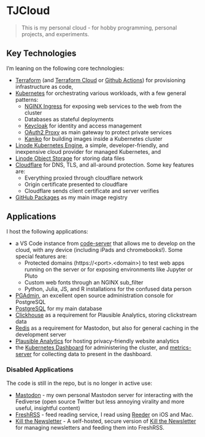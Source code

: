TJCloud
================

<!-- WARNING: THIS FILE WAS AUTOGENERATED! DO NOT EDIT! -->

> This is my personal cloud - for hobby programming, personal projects,
> and experiments.

## Key Technologies

I’m leaning on the following core technologies:

- [Terraform](https://www.terraform.io) (and [Terraform
  Cloud](https://app.terraform.io/) or [Github
  Actions](https://github.com/features/actions)) for provisioning
  infrastructure as code,
- [Kubernetes](https://kubernetes.io) for orchestrating various
  workloads, with a few general patterns:
  - [NGINX Ingress](https://kubernetes.github.io/ingress-nginx/) for
    exposing web services to the web from the cluster
  - Databases as stateful deployments
  - [Keycloak](https://www.keycloak.org) for identity and access
    management
  - [OAuth2 Proxy](https://oauth2-proxy.github.io/oauth2-proxy/) as main
    gateway to protect private services
  - [Kaniko](https://github.com/GoogleContainerTools/kaniko) for
    building images inside a Kubernetes cluster
- [Linode Kubernetes
  Engine](https://www.linode.com/products/kubernetes/), a simple,
  developer-friendly, and inexpensive cloud provider for managed
  Kubernetes, and
- [Linode Object
  Storage](https://www.linode.com/products/object-storage/) for storing
  data files
- [Cloudflare](https://www.cloudflare.com) for DNS, TLS, and all-around
  protection. Some key features are:
  - Everything proxied through cloudflare network
  - Origin certificate presented to cloudflare
  - Cloudflare sends client certificate and server verifies
- [GitHub Packages](https://github.com/features/packages) as my main
  image registry

## Applications

I host the following applications:

- a VS Code instance from
  [code-server](https://github.com/coder/code-server) that allows me to
  develop on the cloud, with any device (including iPads and
  chromebooks!). Some special features are:
  - Protected domains (https://\<port\>.\<domain\>) to test web apps
    running on the server or for exposing environments like Jupyter or
    Pluto
  - Custom web fonts through an NGINX sub_filter
  - Python, Julia, JS, and R installations for the confused data person
- [PGAdmin](https://www.pgadmin.org), an excellent open source
  administration console for PostgreSQL
- [PostgreSQL](https://www.postgresql.org) for my main database
- [Clickhouse](https://clickhouse.com) as a requirement for Plausible
  Analytics, storing clickstream data
- [Redis](https://redis.io) as a requirement for Mastodon, but also for
  general caching in the development server
- [Plausible Analytics](https://plausible.io) for hosting
  privacy-friendly website analytics
- the [Kubernetes Dashboard](https://github.com/kubernetes/dashboard)
  for administering the cluster, and
  [metrics-server](https://github.com/kubernetes-sigs/metrics-server)
  for collecting data to present in the dashboard.

### Disabled Applications

The code is still in the repo, but is no longer in active use:

- [Mastodon](https://joinmastodon.org) - my own personal Mastodon server
  for interacting with the Fediverse (open source Twitter but less
  annoying virality and more useful, insightful content)
- [FreshRSS](https://freshrss.org) - feed reading service, I read using
  [Reeder](https://reederapp.com) on iOS and Mac.
- [Kill the Newsletter](https://github.com/leafac/kill-the-newsletter) -
  A self-hosted, secure version of [Kill the
  Newsletter](https://kill-the-newsletter.com) for managing newsletters
  and feeding them into FreshRSS.
